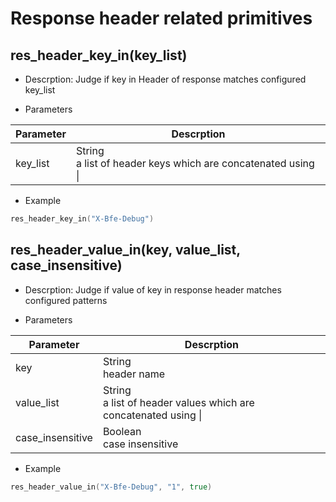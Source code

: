 # Response header related primitives

## res_header_key_in(key_list)
* Descrption: Judge if key in Header of response matches configured key_list

* Parameters

| Parameter | Descrption |
| --------- | ---------- |
| key_list | String<br>a list of header keys which are concatenated using &#124; |


* Example

```go
res_header_key_in("X-Bfe-Debug")
```

## res_header_value_in(key, value_list, case_insensitive)
* Descrption: Judge if value of key in response header matches configured patterns

* Parameters

| Parameter | Descrption |
| --------- | ---------- |
| key       | String<br>header name |
| value_list | String<br>a list of header values which are concatenated using &#124; |
| case_insensitive | Boolean<br>case insensitive |


* Example

```go
res_header_value_in("X-Bfe-Debug", "1", true)
```
